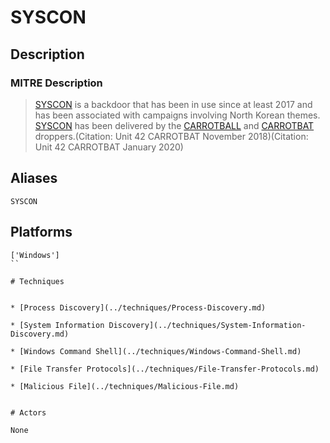 
# SYSCON

## Description

### MITRE Description

> [SYSCON](https://attack.mitre.org/software/S0464) is a backdoor that has been in use since at least 2017 and has been associated with campaigns involving North Korean themes. [SYSCON](https://attack.mitre.org/software/S0464) has been delivered by the [CARROTBALL](https://attack.mitre.org/software/S0465) and [CARROTBAT](https://attack.mitre.org/software/S0462) droppers.(Citation: Unit 42 CARROTBAT November 2018)(Citation: Unit 42 CARROTBAT January 2020)

## Aliases

```
SYSCON
```

## Platforms

```
['Windows']
``

# Techniques


* [Process Discovery](../techniques/Process-Discovery.md)

* [System Information Discovery](../techniques/System-Information-Discovery.md)
    
* [Windows Command Shell](../techniques/Windows-Command-Shell.md)
    
* [File Transfer Protocols](../techniques/File-Transfer-Protocols.md)
    
* [Malicious File](../techniques/Malicious-File.md)
    

# Actors

None
